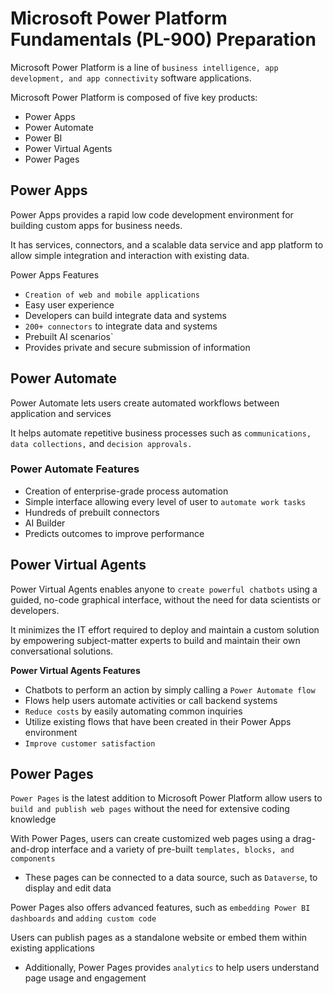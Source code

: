 # Microsoft Power Platform Fundamentals (PL-900) Preparation
Microsoft Power Platform is a line of `business intelligence, app development, and app
connectivity` software applications.

Microsoft Power Platform is composed of five key products:
- Power Apps
- Power Automate
- Power BI
- Power Virtual Agents
- Power Pages

## Power Apps
Power Apps provides a rapid low code development environment for building custom apps for
business needs.

It has services, connectors, and a scalable data service and app platform to allow
simple integration and interaction with existing data.

Power Apps Features
- `Creation of web and mobile applications`
- Easy user experience
- Developers can build integrate data and systems
- `200+ connectors` to integrate data and systems
- Prebuilt AI scenarios`
- Provides private and secure submission of information

## Power Automate
Power Automate lets users create automated workflows between application and services

It helps automate repetitive business processes such as `communications, data collections,`
and `decision approvals.`

### Power Automate Features
- Creation of enterprise-grade process automation
- Simple interface allowing every level of user to `automate work tasks`
- Hundreds of prebuilt connectors
- AI Builder
- Predicts outcomes to improve performance

## Power Virtual Agents
Power Virtual Agents enables anyone to `create powerful chatbots` using a guided, no-code
graphical interface, without the need for data scientists or developers.

It minimizes the IT effort required to deploy and maintain a custom solution by empowering
subject-matter experts to build and maintain their own conversational solutions.

**Power Virtual Agents Features**
- Chatbots to perform an action by simply calling a `Power Automate flow`
- Flows help users automate activities or call backend systems
- `Reduce costs` by easily automating common inquiries
- Utilize existing flows that have been created in their Power Apps environment
- `Improve customer satisfaction`

## Power Pages
`Power Pages` is the latest addition to Microsoft Power Platform allow users to `build and
publish web pages` without the need for extensive coding knowledge

With Power Pages, users can create customized web pages using a drag-and-drop interface
and a variety of pre-built `templates, blocks, and components`
- These pages can be connected to a data source, such as `Dataverse`, to display and edit data

Power Pages also offers advanced features, such as `embedding Power BI dashboards` and `adding
custom code`

Users can publish pages as a standalone website or embed them within existing applications
- Additionally, Power Pages provides `analytics` to help users understand page usage and
engagement

